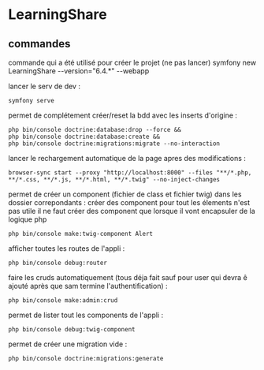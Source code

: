 # LearningShare

## commandes

commande qui a été utilisé pour créer le projet (ne pas lancer)
symfony new LearningShare --version="6.4.\*" --webapp

lancer le serv de dev :

```
symfony serve
```

permet de complétement créer/reset la bdd avec les inserts d'origine :

```
php bin/console doctrine:database:drop --force &&
php bin/console doctrine:database:create &&
php bin/console doctrine:migrations:migrate --no-interaction
```

lancer le rechargement automatique de la page apres des modifications :

```
browser-sync start --proxy "http://localhost:8000" --files "**/*.php, **/*.css, **/*.js, **/*.html, **/*.twig" --no-inject-changes
```

permet de créer un component (fichier de class et fichier twig) dans les dossier correpondants :
créer des component pour tout les élements n'est pas utile
il ne faut créer des component que lorsque il vont encapsuler de la logique php

```
php bin/console make:twig-component Alert
```

afficher toutes les routes de l'appli :

```
php bin/console debug:router
```

faire les cruds automatiquement (tous déja fait sauf pour user qui devra ê ajouté après que sam termine l'authentification) :

```
php bin/console make:admin:crud
```

permet de lister tout les components de l'appli :

```
php bin/console debug:twig-component
```

permet de créer une migration vide :

```
php bin/console doctrine:migrations:generate
```
